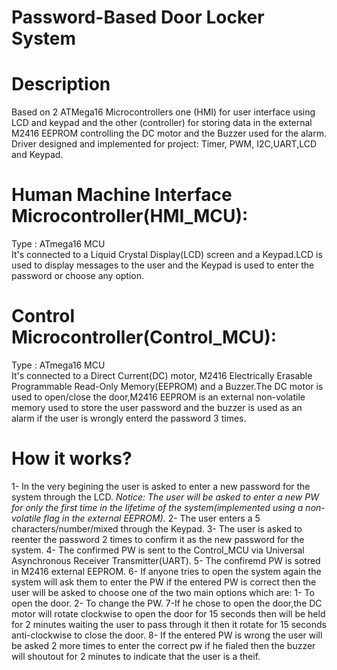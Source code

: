 # Password-Based Door Locker System

# Description
 Based on 2 ATMega16 Microcontrollers one (HMI) for user interface using LCD and keypad and the other (controller) for storing data in the external M2416 EEPROM controlling the DC
 motor and the Buzzer used for the alarm.
 Driver designed and implemented for project: Timer, PWM, I2C,UART,LCD and Keypad.

# Human Machine Interface Microcontroller(HMI_MCU):
 Type : ATmega16 MCU   
 It's connected to a Liquid Crystal Display(LCD) screen and a Keypad.LCD is used to display messages to the user and the Keypad is used to enter the password or choose any
 option.
 
# Control Microcontroller(Control_MCU):
 Type : ATmega16 MCU   
 It's connected to a Direct Current(DC) motor, M2416 Electrically Erasable Programmable Read-Only Memory(EEPROM) and a Buzzer.The DC motor is used to open/close the door,M2416 
 EEPROM is an external non-volatile memory used to store the user password and the buzzer is used as an alarm if the user is wrongly enterd the password 3 times.
 
# How it works?
 1- In the very begining the user is asked to enter a new password for the system through the LCD.
    *Notice: The user will be asked to enter a new PW for only the first time in the lifetime of the system(implemented using a non-volatile flag in the external EEPROM).* 
 2- The user enters a 5 characters/number/mixed through the Keypad.
 3- The user is asked to reenter the password 2 times to confirm it as the new password for the system.
 4- The confirmed PW is sent to the Control_MCU via Universal Asynchronous Receiver Transmitter(UART).
 5- The confiremd PW is sotred in M2416 external EEPROM.
 6- If anyone tries to open the system again the system will ask them to enter the PW if the entered PW is correct then the user will be asked to choose one of the two main
    options which are: 1- To open the door.
                        2- To change the PW.
 7-If he chose to open the door,the DC motor will rotate clockwise to open the door for 15 seconds then will be held for 2 minutes waiting the user to pass through it then
   it rotate for 15 seconds anti-clockwise to close the door.
 8- If the entered PW is wrong the user will be asked 2 more times to enter the correct pw if he fialed then the buzzer will shoutout for 2 minutes to indicate that the user is a
    theif.
 
    
